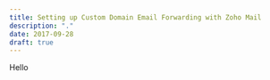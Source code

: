 ```yaml
---
title: Setting up Custom Domain Email Forwarding with Zoho Mail
description: "."
date: 2017-09-28
draft: true
---
```


Hello
